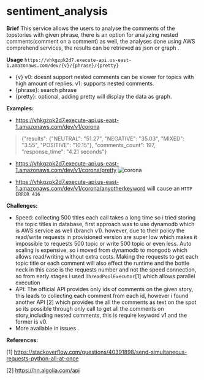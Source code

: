 # sentiment_analysis
**Brief**
This service allows the users to analyse the comments of the topstories with given phrase, there is an option for analyzing nested comments(comment on a comment) as well, the analyses done using AWS comprehend services, the results can be retrieved as json or graph . 

**Usage**
`https://vhkgzpk2d7.execute-api.us-east-1.amazonaws.com/dev/{v}/{phrase}/{pretty}`
- {v} 
v0: doesnt support nested comments can be slower for topics with high amount of  replies.
v1: supports nested comments.
- {phrase}: search phrase
- {pretty}: optional, adding pretty will display the data as graph.

**Examples:**

- https://vhkgzpk2d7.execute-api.us-east-1.amazonaws.com/dev/v1/corona
> {"results": {"NEUTRAL": "51.27", "NEGATIVE": "35.03", "MIXED": "3.55", "POSITIVE": "10.15"}, "comments_count": 197, "response_time": "4.21 seconds"}

- https://vhkgzpk2d7.execute-api.us-east-1.amazonaws.com/dev/v1/corona/pretty
 ![corona](https://user-images.githubusercontent.com/34559152/79121442-ff03d480-7d9d-11ea-8ec7-87e1333128ff.png)

- https://vhkgzpk2d7.execute-api.us-east-1.amazonaws.com/dev/v1/corona/anyotherkeyword
   will cause an `HTTP ERROR 416
`


**Challenges:**
- Speed:
 collecting 500 titles each call takes a long time so i tried storing the topic titles in database, first approach was to use dynamodb which is AWS service as well (branch v1). however, due to their policy the read/write requests in provisioned version are super low which makes it impossible to requests 500 topic or write 500 topic or even less. Auto scaling is expensive, so i moved from dynamodb to mongodb which allows read/writing without extra costs.
Making the requests to get each topic title or each comment will also effect the runtime and the bottle neck in this case is the requests number and not the speed connection, so from early stages i used `ThreadPoolExecutor`[1] which allows parallel execution
- API:
The official API provides only ids of comments on the given story, this leads to collecting each comment from each id, however i found another API [2] which provides the all the comments as text on the spot so its possible through only call to get all the comments on story,including nested comments, this is require keyword v1 and the former is v0.
- More available in issues .


**References:**

[1] https://stackoverflow.com/questions/40391898/send-simultaneous-requests-python-all-at-once

[2] https://hn.algolia.com/api
